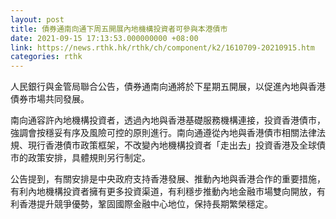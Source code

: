 ```yaml
---
layout: post
title: 債券通南向通下周五開展內地機構投資者可參與本港債市
date: 2021-09-15 17:13:53.000000000 +08:00
link: https://news.rthk.hk/rthk/ch/component/k2/1610709-20210915.htm
categories: rthk
---
```


人民銀行與金管局聯合公告，債券通南向通將於下星期五開展，以促進內地與香港債券市場共同發展。

南向通容許內地機構投資者，透過內地與香港基礎服務機構連接，投資香港債市，強調會按穩妥有序及風險可控的原則進行。南向通遵從內地與香港債市相關法律法規、現行香港債市政策框架，不改變內地機構投資者「走出去」投資香港及全球債市的政策安排，具體規則另行制定。

公告提到，有關安排是中央政府支持香港發展、推動內地與香港合作的重要措施，有利內地機構投資者擁有更多投資渠道，有利穩步推動內地金融市場雙向開放，有利香港提升競爭優勢，鞏固國際金融中心地位，保持長期繁榮穩定。

